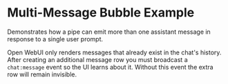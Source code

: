 # Multi-Message Bubble Example

Demonstrates how a pipe can emit more than one assistant message in response to a single user prompt.

Open WebUI only renders messages that already exist in the chat's history. After
creating an additional message row you must broadcast a `chat:message` event so
the UI learns about it. Without this event the extra row will remain invisible.
